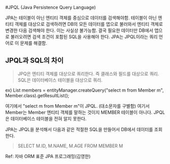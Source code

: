 #JPQL (Java Persistence Query Language)

JPA는 테이블이 아닌 엔티티 객체를 중심으로 데이터를 검색해야함.
테이블이 아닌 엔티티 객체를 대상으로 검색하려면 DB의 모든 데이터를 앱으로 불러와서 엔티티 객체로 변경한 다음 검색해야 한다. 이는 사실상 불가능함. 결국 필요한 데이터만 DB에서 앱으로 불러오려면 검색 조건이 포함된 SQL을 사용해야 한다.
JPA는 JPQL이라는 쿼리 언어로 이 문제를 해결함.

## JPQL과 SQL의 차이
> JPQ은 엔티티 객체를 대상으로 쿼리한다. 즉 클래스와 필드를 대상으로 쿼리.
> SQL은 데이터베이스 테이블을 대상으로 쿼리.

ex)
List<Member> members = entityManager.createQuery("select m from Member m", Member.class).getResultList();

여기에서 "select m from Member m"이 JPQL. (대소문자를 구별함)
여기서 Member는 Member 엔티티 객체를 말하는 것이지 MEMBER 테이블이 아니다.
JPQL은 데이터베이스 테이블을 전혀 알지 못한다.

JPA는 JPQL을 분석해서 다음과 같은 적절한 SQL을 만들어서 DB에서 데이터를 조회한다.
> SELECT M.ID, M.NAME, M.AGE FROM MEMBER M

Ref: 자바 ORM 표준 JPA 프로그래밍(김영한)
